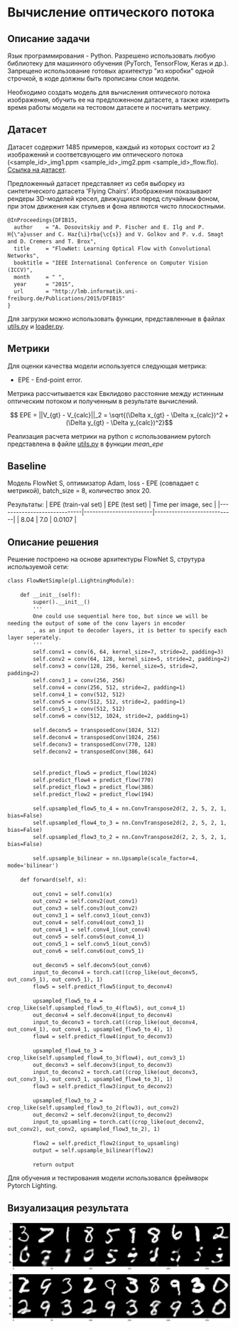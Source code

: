 # Вычисление оптического потока

## Описание задачи

Язык программирования - Python.
Разрешено использовать любую библиотеку для машинного обучения (PyTorch, TensorFlow, Keras и др.). Запрещено использование готовых архитектур "из коробки" одной строчкой, в коде должны быть прописаны слои модели.

Необходимо создать модель для вычисления оптического потока изображения, обучить ее на предложенном датасете, а также измерить время работы модели на тестовом датасете и посчитать метрику.

## Датасет

Датасет содержит 1485 примеров, каждый из которых состоит из 2 изображений и соответсвующего им оптического потока (<sample_id>_img1.ppm <sample_id>_img2.ppm <sample_id>_flow.flo).<br/>
[Ссылка на датасет](https://drive.google.com/file/d/1ipbk2nGpVlTHHY7i4GfTf-cJ0VHfvURd/view?usp=sharing).

Предложенный датасет представляет из себя выборку из синтетического датасета 'Flying Chairs'. Изображения показывают рендеры 3D-моделей кресел, движущихся перед случайным фоном, при этом движения как стульев и фона являются чисто плоскостными.

```
@InProceedings{DFIB15,
  author    = "A. Dosovitskiy and P. Fischer and E. Ilg and P. H{\"a}usser and C. Haz{\i}rba{\c{s}} and V. Golkov and P. v.d. Smagt and D. Cremers and T. Brox",
  title     = "FlowNet: Learning Optical Flow with Convolutional Networks",
  booktitle = "IEEE International Conference on Computer Vision (ICCV)",
  month     = " ",
  year      = "2015",
  url       = "http://lmb.informatik.uni-freiburg.de/Publications/2015/DFIB15"
}
```
Для загрузки можно использовать функции, представленные в файлах [utils.py](./utils.py) и [loader.py](./loader.py).

## Метрики

Для оценки качества модели используется следующая метрика:
* EPE - End-point error. <br/>

Метрика рассчитывается как Евклидово расстояние между истинным оптическим потоком и полученным в результате вычислений.


```math
 EPE = ||V_{gt} - V_{calc}||_2 = \sqrt{(\Delta x_{gt} - \Delta x_{calc})^2 + (\Delta y_{gt} - \Delta y_{calc})^2}
```
Реализация расчета метрики на python с использованием pytorch представлена в файле [utils.py](./utils.py) в функции _mean_epe_
## Baseline

Модель FlowNet S, оптимизатор Adam, loss - EPE (совпадает с метрикой), batch_size = 8, количество эпох 20.

Результаты:
|     EPE (train-val set)     |     EPE (test set)     |     Time per image, sec    |
|-----------------------------|------------------------|----------------------------|
|           8.04              |           7.0          |           0.0107           |


## Описание решения

Решение построено на основе архитектуры FlowNet S, струтура используемой сети:
```
class FlowNetSimple(pl.LightningModule):

    def __init__(self):
        super().__init__()
        '''
        One could use sequential here too, but since we will be needing the output of some of the conv layers in encoder
        , as an input to decoder layers, it is better to specify each layer seperately.
        '''
        self.conv1 = conv(6, 64, kernel_size=7, stride=2, padding=3)
        self.conv2 = conv(64, 128, kernel_size=5, stride=2, padding=2)
        self.conv3 = conv(128, 256, kernel_size=5, stride=2, padding=2)
        self.conv3_1 = conv(256, 256)
        self.conv4 = conv(256, 512, stride=2, padding=1)
        self.conv4_1 = conv(512, 512)
        self.conv5 = conv(512, 512, stride=2, padding=1)
        self.conv5_1 = conv(512, 512)
        self.conv6 = conv(512, 1024, stride=2, padding=1)

        self.deconv5 = transposedConv(1024, 512)
        self.deconv4 = transposedConv(1024, 256)
        self.deconv3 = transposedConv(770, 128)
        self.deconv2 = transposedConv(386, 64)


        self.predict_flow5 = predict_flow(1024)
        self.predict_flow4 = predict_flow(770)
        self.predict_flow3 = predict_flow(386)
        self.predict_flow2 = predict_flow(194)

        self.upsampled_flow5_to_4 = nn.ConvTranspose2d(2, 2, 5, 2, 1, bias=False)
        self.upsampled_flow4_to_3 = nn.ConvTranspose2d(2, 2, 5, 2, 1, bias=False)
        self.upsampled_flow3_to_2 = nn.ConvTranspose2d(2, 2, 5, 2, 1, bias=False)

        self.upsample_bilinear = nn.Upsample(scale_factor=4, mode='bilinear')

    def forward(self, x):
        
        out_conv1 = self.conv1(x)
        out_conv2 = self.conv2(out_conv1)
        out_conv3 = self.conv3(out_conv2)
        out_conv3_1 = self.conv3_1(out_conv3)
        out_conv4 = self.conv4(out_conv3_1)
        out_conv4_1 = self.conv4_1(out_conv4)
        out_conv5 = self.conv5(out_conv4_1)
        out_conv5_1 = self.conv5_1(out_conv5)
        out_conv6 = self.conv6(out_conv5_1)

        out_deconv5 = self.deconv5(out_conv6)
        input_to_deconv4 = torch.cat((crop_like(out_deconv5, out_conv5_1), out_conv5_1), 1)
        flow5 = self.predict_flow5(input_to_deconv4)

        upsampled_flow5_to_4 = crop_like(self.upsampled_flow5_to_4(flow5), out_conv4_1)
        out_deconv4 = self.deconv4(input_to_deconv4)
        input_to_deconv3 = torch.cat((crop_like(out_deconv4, out_conv4_1), out_conv4_1, upsampled_flow5_to_4), 1)
        flow4 = self.predict_flow4(input_to_deconv3)

        upsampled_flow4_to_3 = crop_like(self.upsampled_flow4_to_3(flow4), out_conv3_1)
        out_deconv3 = self.deconv3(input_to_deconv3)
        input_to_deconv2 = torch.cat((crop_like(out_deconv3, out_conv3_1), out_conv3_1, upsampled_flow4_to_3), 1)
        flow3 = self.predict_flow3(input_to_deconv2)

        upsampled_flow3_to_2 = crop_like(self.upsampled_flow3_to_2(flow3), out_conv2)
        out_deconv2 = self.deconv2(input_to_deconv2)
        input_to_upsamling = torch.cat((crop_like(out_deconv2, out_conv2), out_conv2, upsampled_flow3_to_2), 1)

        flow2 = self.predict_flow2(input_to_upsamling)
        output = self.upsample_bilinear(flow2)

        return output

```

Для обучения и тестирования модели использовался фреймворк Pytorch Lighting.

## Визуализация результата

![image](assets/img1.png)  <br/>
![image](assets/img2.png)  
